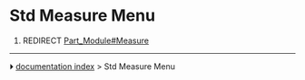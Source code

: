 # Std Measure Menu
1.  REDIRECT [Part_Module#Measure](Part_Module#Measure.md)



---
⏵ [documentation index](../README.md) > Std Measure Menu
